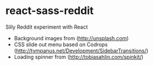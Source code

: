 react-sass-reddit
=================

Silly Reddit experiment with React

* Background images from (http://unsplash.com)
* CSS slide out menu based on Codrops (http://tympanus.net/Development/SidebarTransitions/)
* Loading spinner from (http://tobiasahlin.com/spinkit/)
